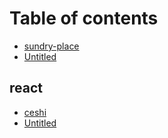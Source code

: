 # Table of contents

* [sundry-place](README.md)
* [Untitled](untitled.md)

## react

* [ceshi](react/untitled-1ceshi.md)
* [Untitled](react/untitled.md)

